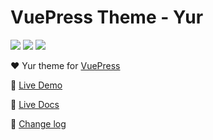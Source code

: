 # VuePress Theme - Yur

![](https://img.shields.io/static/v1.svg?label=Build&message=passing&color=success)
![](https://img.shields.io/static/v1.svg?label=VuePress&message=1.1.0&color=informational)
![](https://img.shields.io/static/v1.svg?label=License&message=MIT&color=critical)

:heart: Yur theme for [VuePress](https://vuepress.vuejs.org)

:revolving_hearts: [Live Demo](https://gleehub.com)

:book: [Live Docs](https://gleehub.com/other/vuepress-theme-yur%20%E4%BD%BF%E7%94%A8%E6%95%99%E7%A8%8B.html)

:construction: [Change log](https://gleehub.com/other/Yur%20%E4%B8%BB%E9%A2%98%E6%9B%B4%E6%96%B0%E6%97%A5%E5%BF%97.html)